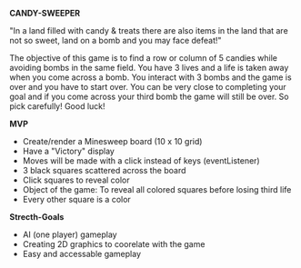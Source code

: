 **CANDY-SWEEPER**

"In a land filled with candy & treats there are also items in the land that are not so sweet, land on a bomb and you may face defeat!" 

The objective of this game is to find a row or column of 5 candies while avoiding bombs in the same field. You have 3 lives and a life is taken away when you come across a bomb. You interact with 3 bombs and the game is over and you have to start over. You can be very close to completing your goal and if you come across your third bomb the game will still be over. So pick carefully! Good luck!

**MVP**

* Create/render a Minesweep board (10 x 10 grid)
* Have a "Victory" display
* Moves will be made with a click instead of keys (eventListener)
* 3 black squares scattered across the board
* Click squares to reveal color
* Object of the game: To reveal all colored squares before losing third life
* Every other square is a color 






**Strecth-Goals**

* AI (one player) gameplay
* Creating 2D graphics to coorelate with the game
* Easy and accessable gameplay 




